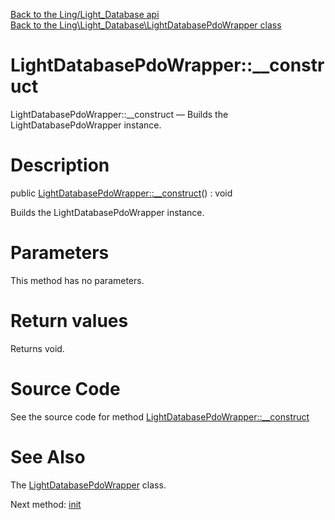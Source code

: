 [Back to the Ling/Light_Database api](https://github.com/lingtalfi/Light_Database/blob/master/doc/api/Ling/Light_Database.md)<br>
[Back to the Ling\Light_Database\LightDatabasePdoWrapper class](https://github.com/lingtalfi/Light_Database/blob/master/doc/api/Ling/Light_Database/LightDatabasePdoWrapper.md)


LightDatabasePdoWrapper::__construct
================



LightDatabasePdoWrapper::__construct — Builds the LightDatabasePdoWrapper instance.




Description
================


public [LightDatabasePdoWrapper::__construct](https://github.com/lingtalfi/Light_Database/blob/master/doc/api/Ling/Light_Database/LightDatabasePdoWrapper/__construct.md)() : void




Builds the LightDatabasePdoWrapper instance.




Parameters
================

This method has no parameters.


Return values
================

Returns void.








Source Code
===========
See the source code for method [LightDatabasePdoWrapper::__construct](https://github.com/lingtalfi/Light_Database/blob/master/LightDatabasePdoWrapper.php#L54-L60)


See Also
================

The [LightDatabasePdoWrapper](https://github.com/lingtalfi/Light_Database/blob/master/doc/api/Ling/Light_Database/LightDatabasePdoWrapper.md) class.

Next method: [init](https://github.com/lingtalfi/Light_Database/blob/master/doc/api/Ling/Light_Database/LightDatabasePdoWrapper/init.md)<br>

